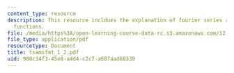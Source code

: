 ```yaml
---
content_type: resource
description: This resource incldues the explanation of fourier series and time-limited
  functions.
file: /media/https%3A/open-learning-course-data-rc.s3.amazonaws.com/12-864-inference-from-data-and-models-spring-2005/988c34f345e8a4d4c2c7a687aad60339_tsamsfmt_1_2.pdf
file_type: application/pdf
resourcetype: Document
title: tsamsfmt_1_2.pdf
uid: 988c34f3-45e8-a4d4-c2c7-a687aad60339
---
```

